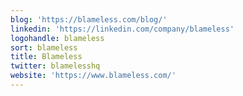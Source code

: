 ```yaml
---
blog: 'https://blameless.com/blog/'
linkedin: 'https://linkedin.com/company/blameless'
logohandle: blameless
sort: blameless
title: Blameless
twitter: blamelesshq
website: 'https://www.blameless.com/'
---
```

